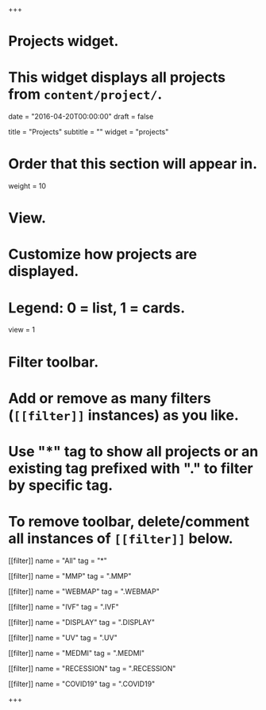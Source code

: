 +++
# Projects widget.
# This widget displays all projects from `content/project/`.

date = "2016-04-20T00:00:00"
draft = false

title = "Projects"
subtitle = ""
widget = "projects"

# Order that this section will appear in.
weight = 10

# View.
# Customize how projects are displayed.
# Legend: 0 = list, 1 = cards.
view = 1

# Filter toolbar.
# Add or remove as many filters (`[[filter]]` instances) as you like.
# Use "*" tag to show all projects or an existing tag prefixed with "." to filter by specific tag.
# To remove toolbar, delete/comment all instances of `[[filter]]` below.
[[filter]]
  name = "All"
  tag = "*"

[[filter]]
  name = "MMP"
  tag = ".MMP"

[[filter]]
  name = "WEBMAP"
  tag = ".WEBMAP"  
  
[[filter]]
  name = "IVF"
  tag = ".IVF"

[[filter]]
  name = "DISPLAY"
  tag = ".DISPLAY"
  
[[filter]]
  name = "UV"
  tag = ".UV"
  
[[filter]]
  name = "MEDMI"
  tag = ".MEDMI"
  
[[filter]]
  name = "RECESSION"
  tag = ".RECESSION"
  
[[filter]]
  name = "COVID19"
  tag = ".COVID19"
  
+++


